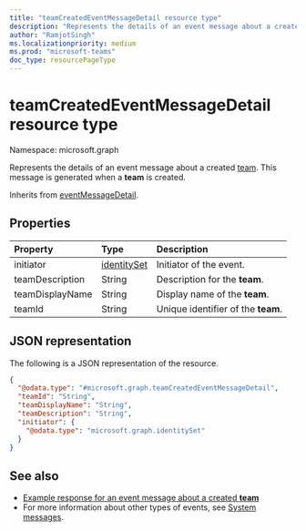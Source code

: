 ```yaml
---
title: "teamCreatedEventMessageDetail resource type"
description: "Represents the details of an event message about a created team."
author: "RamjotSingh"
ms.localizationpriority: medium
ms.prod: "microsoft-teams"
doc_type: resourcePageType
---
```


# teamCreatedEventMessageDetail resource type

Namespace: microsoft.graph

Represents the details of an event message about a created [team](../resources/team.md).
This message is generated when a **team** is created.


Inherits from [eventMessageDetail](../resources/eventmessagedetail.md).

## Properties
|Property|Type|Description|
|:---|:---|:---|
|initiator|[identitySet](../resources/identityset.md)|Initiator of the event.|
|teamDescription|String|Description for the **team**.|
|teamDisplayName|String|Display name of the **team**.|
|teamId|String|Unique identifier of the **team**.|

## JSON representation
The following is a JSON representation of the resource.
<!-- {
  "blockType": "resource",
  "@odata.type": "microsoft.graph.teamCreatedEventMessageDetail",
  "baseType": "microsoft.graph.eventMessageDetail"
}
-->
``` json
{
  "@odata.type": "#microsoft.graph.teamCreatedEventMessageDetail",
  "teamId": "String",
  "teamDisplayName": "String",
  "teamDescription": "String",
  "initiator": {
    "@odata.type": "microsoft.graph.identitySet"
  }
}
```


## See also
- [Example response for an event message about a created **team**](/graph/system-messages/#team-created)
- For more information about other types of events, see [System messages](/graph/system-messages).
